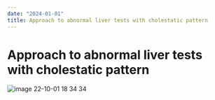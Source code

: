 ```yaml
---
date: "2024-01-01"
title: Approach to abnormal liver tests with cholestatic pattern
---
```


# Approach to abnormal liver tests with cholestatic pattern

![image 22-10-01 18 34 34](https://i.imgur.com/IPxhX70.png)

